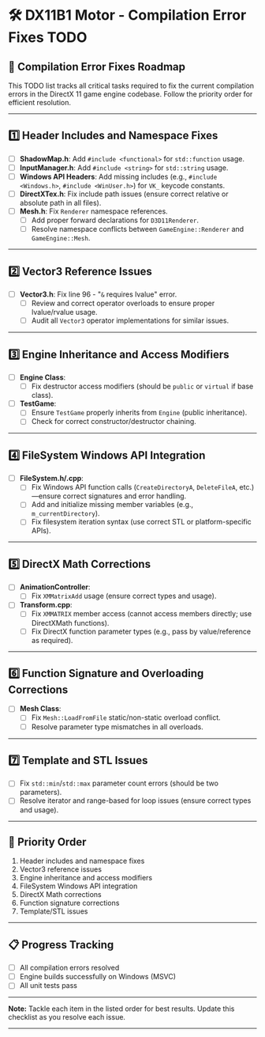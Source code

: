 # 🛠️ DX11B1 Motor - Compilation Error Fixes TODO

## 🎯 Compilation Error Fixes Roadmap

This TODO list tracks all critical tasks required to fix the current compilation errors in the DirectX 11 game engine codebase. Follow the priority order for efficient resolution.

---

## 1️⃣ Header Includes and Namespace Fixes

- [ ] **ShadowMap.h**: Add `#include <functional>` for `std::function` usage.
- [ ] **InputManager.h**: Add `#include <string>` for `std::string` usage.
- [ ] **Windows API Headers**: Add missing includes (e.g., `#include <Windows.h>`, `#include <WinUser.h>`) for `VK_` keycode constants.
- [ ] **DirectXTex.h**: Fix include path issues (ensure correct relative or absolute path in all files).
- [ ] **Mesh.h**: Fix `Renderer` namespace references.
    - [ ] Add proper forward declarations for `D3D11Renderer`.
    - [ ] Resolve namespace conflicts between `GameEngine::Renderer` and `GameEngine::Mesh`.

---

## 2️⃣ Vector3 Reference Issues

- [ ] **Vector3.h**: Fix line 96 - "`&` requires lvalue" error.
    - [ ] Review and correct operator overloads to ensure proper lvalue/rvalue usage.
    - [ ] Audit all `Vector3` operator implementations for similar issues.

---

## 3️⃣ Engine Inheritance and Access Modifiers

- [ ] **Engine Class**:
    - [ ] Fix destructor access modifiers (should be `public` or `virtual` if base class).
- [ ] **TestGame**:
    - [ ] Ensure `TestGame` properly inherits from `Engine` (public inheritance).
    - [ ] Check for correct constructor/destructor chaining.

---

## 4️⃣ FileSystem Windows API Integration

- [ ] **FileSystem.h/.cpp**:
    - [ ] Fix Windows API function calls (`CreateDirectoryA`, `DeleteFileA`, etc.)—ensure correct signatures and error handling.
    - [ ] Add and initialize missing member variables (e.g., `m_currentDirectory`).
    - [ ] Fix filesystem iteration syntax (use correct STL or platform-specific APIs).

---

## 5️⃣ DirectX Math Corrections

- [ ] **AnimationController**:
    - [ ] Fix `XMMatrixAdd` usage (ensure correct types and usage).
- [ ] **Transform.cpp**:
    - [ ] Fix `XMMATRIX` member access (cannot access members directly; use DirectXMath functions).
    - [ ] Fix DirectX function parameter types (e.g., pass by value/reference as required).

---

## 6️⃣ Function Signature and Overloading Corrections

- [ ] **Mesh Class**:
    - [ ] Fix `Mesh::LoadFromFile` static/non-static overload conflict.
    - [ ] Resolve parameter type mismatches in all overloads.

---

## 7️⃣ Template and STL Issues

- [ ] Fix `std::min`/`std::max` parameter count errors (should be two parameters).
- [ ] Resolve iterator and range-based for loop issues (ensure correct types and usage).

---

## 🏁 Priority Order

1. Header includes and namespace fixes
2. Vector3 reference issues
3. Engine inheritance and access modifiers
4. FileSystem Windows API integration
5. DirectX Math corrections
6. Function signature corrections
7. Template/STL issues

---

## 📋 Progress Tracking

- [ ] All compilation errors resolved
- [ ] Engine builds successfully on Windows (MSVC)
- [ ] All unit tests pass

---

**Note:** Tackle each item in the listed order for best results. Update this checklist as you resolve each issue.

---

